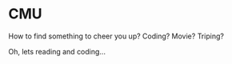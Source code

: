 # CMU
How to find something to cheer you up?
Coding? Movie? Triping?

Oh, lets reading and coding...
